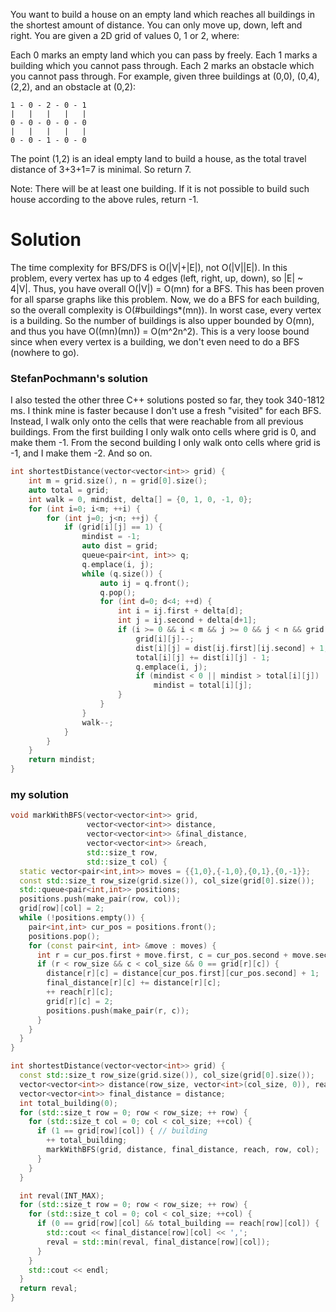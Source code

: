 You want to build a house on an empty land which reaches all buildings in the shortest amount of distance. You can only move up, down, left and right. You are given a 2D grid of values 0, 1 or 2, where:

Each 0 marks an empty land which you can pass by freely.
Each 1 marks a building which you cannot pass through.
Each 2 marks an obstacle which you cannot pass through.
For example, given three buildings at (0,0), (0,4), (2,2), and an obstacle at (0,2):

```
1 - 0 - 2 - 0 - 1
|   |   |   |   |
0 - 0 - 0 - 0 - 0
|   |   |   |   |
0 - 0 - 1 - 0 - 0
```

The point (1,2) is an ideal empty land to build a house, as the total travel distance of 3+3+1=7 is minimal. So return 7.

Note:
There will be at least one building. If it is not possible to build such house according to the above rules, return -1.

# Solution

 The time complexity for BFS/DFS is O(|V|+|E|), not O(|V||E|). In this problem, every vertex has up to 4 edges (left, right, up, down), so |E| ~ 4|V|. Thus, you have overall O(|V|) = O(mn) for a BFS. This has been proven for all sparse graphs like this problem. Now, we do a BFS for each building, so the overall complexity is O(#buildings*(mn)). In worst case, every vertex is a building. So the number of buildings is also upper bounded by O(mn), and thus you have O((mn)(mn)) = O(m^2n^2). This is a very loose bound since when every vertex is a building, we don't even need to do a BFS (nowhere to go).


###  StefanPochmann's solution

I also tested the other three C++ solutions posted so far, they took 340-1812 ms. I think mine is faster because I don't use a fresh "visited" for each BFS. Instead, I walk only onto the cells that were reachable from all previous buildings. From the first building I only walk onto cells where grid is 0, and make them -1. From the second building I only walk onto cells where grid is -1, and I make them -2. And so on.

```cpp
int shortestDistance(vector<vector<int>> grid) {
    int m = grid.size(), n = grid[0].size();
    auto total = grid;
    int walk = 0, mindist, delta[] = {0, 1, 0, -1, 0};
    for (int i=0; i<m; ++i) {
        for (int j=0; j<n; ++j) {
            if (grid[i][j] == 1) {
                mindist = -1;
                auto dist = grid;
                queue<pair<int, int>> q;
                q.emplace(i, j);
                while (q.size()) {
                    auto ij = q.front();
                    q.pop();
                    for (int d=0; d<4; ++d) {
                        int i = ij.first + delta[d];
                        int j = ij.second + delta[d+1];
                        if (i >= 0 && i < m && j >= 0 && j < n && grid[i][j] == walk) {
                            grid[i][j]--;
                            dist[i][j] = dist[ij.first][ij.second] + 1;
                            total[i][j] += dist[i][j] - 1;
                            q.emplace(i, j);
                            if (mindist < 0 || mindist > total[i][j])
                                mindist = total[i][j];
                        }
                    }
                }
                walk--;
            }
        }
    }
    return mindist;
}
```


### my solution



```cpp
void markWithBFS(vector<vector<int>> grid,
                 vector<vector<int>> distance,
                 vector<vector<int>> &final_distance,
                 vector<vector<int>> &reach,
                 std::size_t row,
                 std::size_t col) {
  static vector<pair<int,int>> moves = {{1,0},{-1,0},{0,1},{0,-1}};
  const std::size_t row_size(grid.size()), col_size(grid[0].size());
  std::queue<pair<int,int>> positions;
  positions.push(make_pair(row, col));
  grid[row][col] = 2;
  while (!positions.empty()) {
    pair<int,int> cur_pos = positions.front();
    positions.pop();
    for (const pair<int, int> &move : moves) {
      int r = cur_pos.first + move.first, c = cur_pos.second + move.second;
      if (r < row_size && c < col_size && 0 == grid[r][c]) {
        distance[r][c] = distance[cur_pos.first][cur_pos.second] + 1;
        final_distance[r][c] += distance[r][c];
        ++ reach[r][c];
        grid[r][c] = 2;
        positions.push(make_pair(r, c));
      }
    }
  }
}

int shortestDistance(vector<vector<int>> grid) {
  const std::size_t row_size(grid.size()), col_size(grid[0].size());
  vector<vector<int>> distance(row_size, vector<int>(col_size, 0)), reach(row_size, vector<int>(col_size, 0));
  vector<vector<int>> final_distance = distance;
  int total_building(0);
  for (std::size_t row = 0; row < row_size; ++ row) {
    for (std::size_t col = 0; col < col_size; ++col) {
      if (1 == grid[row][col]) { // building
        ++ total_building;
        markWithBFS(grid, distance, final_distance, reach, row, col);
      }
    }
  }

  int reval(INT_MAX);
  for (std::size_t row = 0; row < row_size; ++ row) {
    for (std::size_t col = 0; col < col_size; ++col) {
      if (0 == grid[row][col] && total_building == reach[row][col]) {
        std::cout << final_distance[row][col] << ',';
        reval = std::min(reval, final_distance[row][col]);
      }
    }
    std::cout << endl;
  }
  return reval;
}
```
